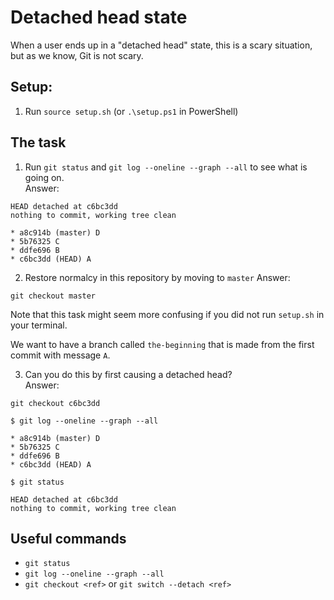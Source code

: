 # Detached head state

When a user ends up in a "detached head" state, this is a scary situation, but as we know, Git is not scary.

## Setup:

1. Run `source setup.sh` (or `.\setup.ps1` in PowerShell)

## The task

1. Run `git status` and `git log --oneline --graph --all` to see what is going on. <br />
Answer:  <br />
```
HEAD detached at c6bc3dd
nothing to commit, working tree clean
```
```
* a8c914b (master) D
* 5b76325 C
* ddfe696 B
* c6bc3dd (HEAD) A
```

2. Restore normalcy in this repository by moving to `master`
Answer:  <br />
```
git checkout master
```

Note that this task might seem more confusing if you did not run `setup.sh` in your terminal.

We want to have a branch called `the-beginning` that is made from the first commit with message `A`. <br />

3. Can you do this by first causing a detached head? <br />
Answer:  <br />
```
git checkout c6bc3dd
```
```
$ git log --oneline --graph --all

* a8c914b (master) D
* 5b76325 C
* ddfe696 B
* c6bc3dd (HEAD) A
```
```
$ git status

HEAD detached at c6bc3dd
nothing to commit, working tree clean
```

## Useful commands

- `git status`
- `git log --oneline --graph --all`
- `git checkout <ref>` or `git switch --detach <ref>`
